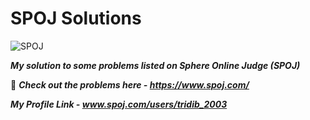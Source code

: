 # SPOJ Solutions

![SPOJ](https://stx1.spoj.com/gfx/2015e.png)

***My solution to some problems listed on Sphere Online Judge (SPOJ)***

:link: ***Check out the problems here - https://www.spoj.com/***

***My Profile Link - www.spoj.com/users/tridib_2003***
